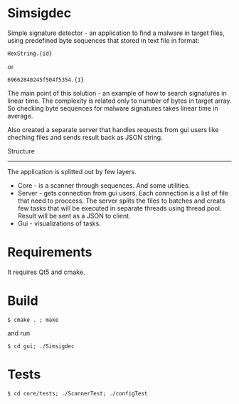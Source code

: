 Simsigdec
=========================
Simple signature detector - an application to find a malware in target files, using predefined byte sequences that stored in text file in format:

    HexString.{id}

or

    69662840245f504f5354.{1}

The main point of this solution - an example of how to search signatures in linear time. The complexity is related only to number of bytes in target array. So checking byte sequences for malware signatures takes linear time in average.

Also created a separate server that handles requests from gui users like cheching files and sends result back as JSON string.

Structure
*********

The application is splitted out by few layers.

* Core - is a scanner through sequences. And some utilities.
* Server - gets connection from gui users. Each connection is a list of file that need to proccess. The server splits the files to batches and creats few tasks that will be executed in separate threads using thread pool. Result will be sent as a JSON to client.
* Gui - visualizations of tasks.

Requirements
============

It requires Qt5 and cmake.

Build
=====

    $ cmake . ; make

and run

    $ cd gui; ./Simsigdec

Tests
=====

    $ cd core/tests; ./ScannerTest; ./configTest
